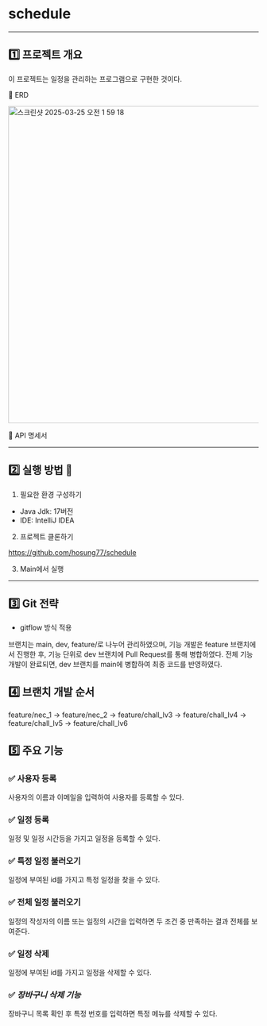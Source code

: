 # **schedule**

***

## 1️⃣ 프로젝트 개요

이 프로젝트는 일정을 관리하는 프로그램으로 구현한 것이다.

🌈 ERD

<img width="639" alt="스크린샷 2025-03-25 오전 1 59 18" src="https://github.com/user-attachments/assets/7fd68663-1461-45f7-8248-47ed1a9a980d" />

🌈 API 명세서





***

## 2️⃣ 실행 방법  🔨

1. 필요한 환경 구성하기

- Java Jdk: 17버전
- IDE: IntelliJ IDEA

2. 프로젝트 클론하기

https://github.com/hosung77/schedule

3. Main에서 실행

***
## 3️⃣ Git 전략

- gitflow 방식 적용

브랜치는 main, dev, feature/로 나누어 관리하였으며, 기능 개발은 feature 브랜치에서 진행한 후,
기능 단위로 dev 브랜치에 Pull Request를 통해 병합하였다. 전체 기능 개발이 완료되면, dev 브랜치를 main에 병합하여 최종 코드를 반영하였다.

## 4️⃣ 브랜치 개발 순서

feature/nec_1 -> feature/nec_2 -> feature/chall_lv3 ->  feature/chall_lv4 ->  feature/chall_lv5 ->  feature/chall_lv6

## 5️⃣ 주요 기능

### ✅ **사용자 등록**

사용자의 이름과 이메일을 입력하여 사용자를 등록할 수 있다.

### ✅ **일정 등록**

일정 및 일정 시간등을 가지고 일정을 등록할 수 있다.

### ✅ **특정 일정 불러오기**

일정에 부여된 id를 가지고 특정 일정을 찾을 수 있다.

### ✅ **전체 일정 불러오기**

일정의 작성자의 이름 또는 일정의 시간을 입력하면 두 조건 중 만족하는 결과 전체를 보여준다.

### ✅ **일정 삭제**

일정에 부여된 id를 가지고 일정을 삭제할 수 있다.

### ✅ *장바구니 삭제 기능*

장바구니 목록 확인 후 특정 번호를 입력하면 특정 메뉴를 삭제할 수 있다.




